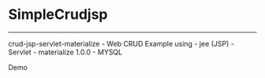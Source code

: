 # SimpleCrudjsp
<hr>
crud-jsp-servlet-materialize
- Web CRUD Example using 
 - jee (JSP)
 - Servlet
 - materialize 1.0.0
 - MYSQL
 
 Demo  </br>
 



